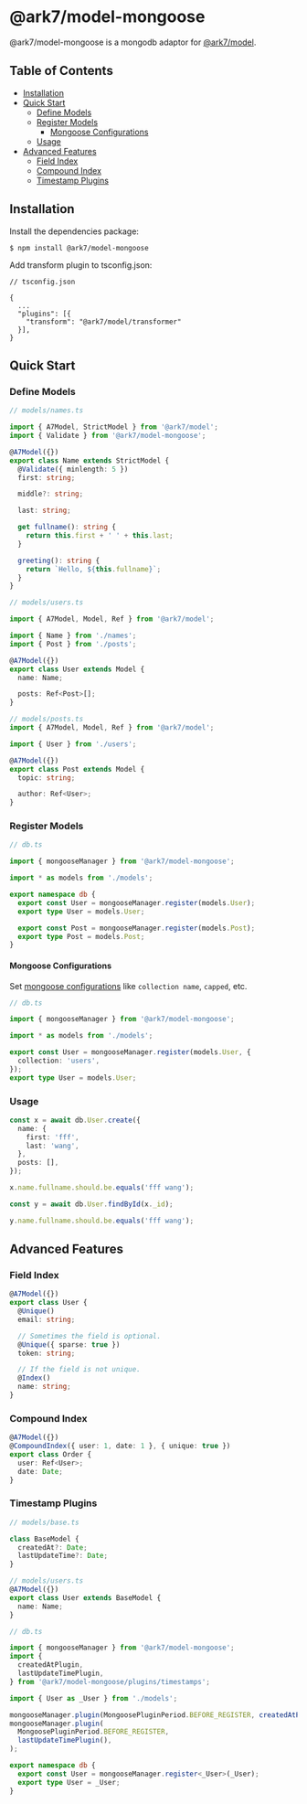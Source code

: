# @ark7/model-mongoose

@ark7/model-mongoose is a mongodb adaptor for
[@ark7/model](https://github.com/ark7-technology/model).

## Table of Contents

- [Installation](#installation)
- [Quick Start](#quick-start)
  - [Define Models](#define-models)
  - [Register Models](#register-models)
    - [Mongoose Configurations](#mongoose-configurations)
  - [Usage](#usage)
- [Advanced Features](#advanced-features)
  - [Field Index](#field-index)
  - [Compound Index](#compound-index)
  - [Timestamp Plugins](#timestamp-plugins)

## Installation

Install the dependencies package:

```shell
$ npm install @ark7/model-mongoose
```

Add transform plugin to tsconfig.json:

```
// tsconfig.json

{
  ...
  "plugins": [{
    "transform": "@ark7/model/transformer"
  }],
}
```

## Quick Start

### Define Models

```typescript
// models/names.ts

import { A7Model, StrictModel } from '@ark7/model';
import { Validate } from '@ark7/model-mongoose';

@A7Model({})
export class Name extends StrictModel {
  @Validate({ minlength: 5 })
  first: string;

  middle?: string;

  last: string;

  get fullname(): string {
    return this.first + ' ' + this.last;
  }

  greeting(): string {
    return `Hello, ${this.fullname}`;
  }
}

// models/users.ts

import { A7Model, Model, Ref } from '@ark7/model';

import { Name } from './names';
import { Post } from './posts';

@A7Model({})
export class User extends Model {
  name: Name;

  posts: Ref<Post>[];
}

// models/posts.ts
import { A7Model, Model, Ref } from '@ark7/model';

import { User } from './users';

@A7Model({})
export class Post extends Model {
  topic: string;

  author: Ref<User>;
}
```

### Register Models

```typescript
// db.ts

import { mongooseManager } from '@ark7/model-mongoose';

import * as models from './models';

export namespace db {
  export const User = mongooseManager.register(models.User);
  export type User = models.User;

  export const Post = mongooseManager.register(models.Post);
  export type Post = models.Post;
}
```

#### Mongoose Configurations

Set [mongoose configurations](https://mongoosejs.com/docs/api/schema.html) like
`collection name`, `capped`, etc.

```typescript
// db.ts

import { mongooseManager } from '@ark7/model-mongoose';

import * as models from './models';

export const User = mongooseManager.register(models.User, {
  collection: 'users',
});
export type User = models.User;
```

### Usage

```typescript
const x = await db.User.create({
  name: {
    first: 'fff',
    last: 'wang',
  },
  posts: [],
});

x.name.fullname.should.be.equals('fff wang');

const y = await db.User.findById(x._id);

y.name.fullname.should.be.equals('fff wang');
```

## Advanced Features

### Field Index

```typescript
@A7Model({})
export class User {
  @Unique()
  email: string;

  // Sometimes the field is optional.
  @Unique({ sparse: true })
  token: string;

  // If the field is not unique.
  @Index()
  name: string;
}
```

### Compound Index

```typescript
@A7Model({})
@CompoundIndex({ user: 1, date: 1 }, { unique: true })
export class Order {
  user: Ref<User>;
  date: Date;
}
```

### Timestamp Plugins

```typescript
// models/base.ts

class BaseModel {
  createdAt?: Date;
  lastUpdateTime?: Date;
}

// models/users.ts
@A7Model({})
export class User extends BaseModel {
  name: Name;
}

// db.ts

import { mongooseManager } from '@ark7/model-mongoose';
import {
  createdAtPlugin,
  lastUpdateTimePlugin,
} from '@ark7/model-mongoose/plugins/timestamps';

import { User as _User } from './models';

mongooseManager.plugin(MongoosePluginPeriod.BEFORE_REGISTER, createdAtPlugin());
mongooseManager.plugin(
  MongoosePluginPeriod.BEFORE_REGISTER,
  lastUpdateTimePlugin(),
);

export namespace db {
  export const User = mongooseManager.register<_User>(_User);
  export type User = _User;
}
```
